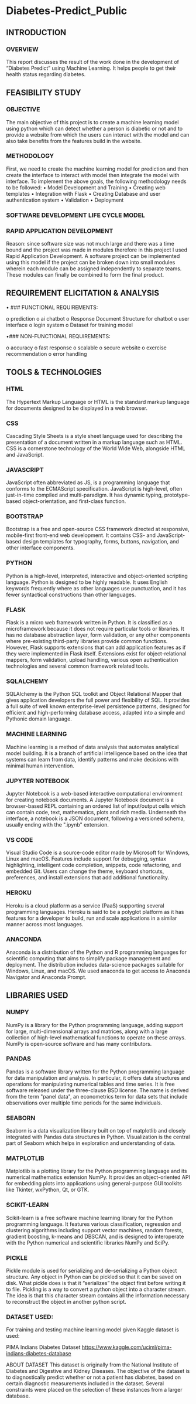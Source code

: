 # Diabetes-Predict_Public
## INTRODUCTION

### OVERVIEW
This report discusses the result of the work done in the development of “Diabetes Predict” using Machine Learning. It helps people to get their health status regarding diabetes.

## FEASIBILITY STUDY

### OBJECTIVE
The main objective of this project is to create a machine learning model using python which can detect whether a person is diabetic or not and to provide a website from which the users can interact with the model and can also take benefits from the features build in the website.

### METHODOLOGY
First, we need to create the machine learning model for prediction and then create the interface to interact with model then integrate the model with interface. To implement the above goals, the following methodology needs to be followed: 
•	Model Development and Training
•	Creating web templates
•	Integration with Flask
•	Creating Database and user authentication system 
•	Validation
•	Deployment

### SOFTWARE DEVELOPMENT LIFE CYCLE MODEL

### RAPID APPLICATION DEVELOPMENT 
Reason: since software size was not much large and
there was a time bound and the project was made in modules therefore in this project I used Rapid Application Development.
A software project can be implemented using this model if the project can be broken down into small modules wherein each module can be assigned independently to separate teams. These modules can finally be combined to form the final product. 



## REQUIREMENT ELICITATION & ANALYSIS


•	### FUNCTIONAL REQUIREMENTS:

o	prediction
o	ai chatbot
o	Response Document Structure for chatbot
o	user interface
o	login system
o	Dataset for training model



•###	NON-FUNCTIONAL REQUIREMENTS:

o	accuracy
o	fast response
o	scalable
o	secure website
o	exercise recommendation
o	error handling




## TOOLS & TECHNOLOGIES

### HTML
The Hypertext Markup Language or HTML is the standard markup language for documents designed to be displayed in a web browser.

### CSS
Cascading Style Sheets is a style sheet language used for describing the presentation of a document written in a markup language such as HTML. CSS is a cornerstone technology of the World Wide Web, alongside HTML and JavaScript.

### JAVASCRIPT
JavaScript often abbreviated as JS, is a programming language that conforms to the ECMAScript specification. JavaScript is high-level, often just-in-time compiled and multi-paradigm. It has dynamic typing, prototype-based object-orientation, and first-class function.

### BOOTSTRAP
Bootstrap is a free and open-source CSS framework directed at responsive, mobile-first front-end web development. It contains CSS- and JavaScript-based design templates for typography, forms, buttons, navigation, and other interface components.

### PYTHON
Python is a high-level, interpreted, interactive and object-oriented scripting language. Python is designed to be highly readable. It uses English keywords frequently where as other languages use punctuation, and it has fewer syntactical constructions than other languages.

### FLASK
Flask is a micro web framework written in Python. It is classified as a microframework because it does not require particular tools or libraries. It has no database abstraction layer, form validation, or any other components where pre-existing third-party libraries provide common functions. However, Flask supports extensions that can add application features as if they were implemented in Flask itself. Extensions exist for object-relational mappers, form validation, upload handling, various open authentication technologies and several common framework related tools.

### SQLALCHEMY
SQLAlchemy is the Python SQL toolkit and Object Relational Mapper that gives application developers the full power and flexibility of SQL.
It provides a full suite of well known enterprise-level persistence patterns, designed for efficient and high-performing database access, adapted into a simple and Pythonic domain language.

### MACHINE LEARNING
Machine learning is a method of data analysis that automates analytical model building. It is a branch of artificial intelligence based on the idea that systems can learn from data, identify patterns and make decisions with minimal human intervention.

### JUPYTER NOTEBOOK
Jupyter Notebook is a web-based interactive computational environment for creating notebook documents. A Jupyter Notebook document is a browser-based REPL containing an ordered list of input/output cells which can contain code, text, mathematics, plots and rich media. Underneath the interface, a notebook is a JSON document, following a versioned schema, usually ending with the ".ipynb" extension.

### VS CODE
Visual Studio Code is a source-code editor made by Microsoft for Windows, Linux and macOS. Features include support for debugging, syntax highlighting, intelligent code completion, snippets, code refactoring, and embedded Git. Users can change the theme, keyboard shortcuts, preferences, and install extensions that add additional functionality.

### HEROKU
Heroku is a cloud platform as a service (PaaS) supporting several programming languages. Heroku is said to be a polyglot platform as it has features for a developer to build, run and scale applications in a similar manner across most languages.

### ANACONDA
Anaconda is a distribution of the Python and R programming languages for scientific computing that aims to simplify package management and deployment. The distribution includes data-science packages suitable for Windows, Linux, and macOS. We used anaconda to get access to Anaconda Navigator and Anaconda Prompt.

## LIBRARIES USED
 
### NUMPY
NumPy is a library for the Python programming language, adding support for large, multi-dimensional arrays and matrices, along with a large collection of high-level mathematical functions to operate on these arrays. NumPy is open-source software and has many contributors.

### PANDAS
Pandas is a software library written for the Python programming language for data manipulation and analysis. In particular, it offers data structures and operations for manipulating numerical tables and time series. It is free software released under the three-clause BSD license. The name is derived from the term "panel data", an econometrics term for data sets that include observations over multiple time periods for the same individuals.

### SEABORN
Seaborn is a data visualization library built on top of matplotlib and closely integrated with Pandas data structures in Python. Visualization is the central part of Seaborn which helps in exploration and understanding of data.

### MATPLOTLIB
Matplotlib is a plotting library for the Python programming language and its numerical mathematics extension NumPy. It provides an object-oriented API for embedding plots into applications using general-purpose GUI toolkits like Tkinter, wxPython, Qt, or GTK. 

### SCIKIT-LEARN 
Scikit-learn is a free software machine learning library for the Python programming language. It features various classification, regression and clustering algorithms including support vector machines, random forests, gradient boosting, k-means and DBSCAN, and is designed to interoperate with the Python numerical and scientific libraries NumPy and SciPy.

### PICKLE
Pickle module is used for serializing and de-serializing a Python object structure. Any object in Python can be pickled so that it can be saved on disk. What pickle does is that it “serializes” the object first before writing it to file. Pickling is a way to convert a python object into a character stream. The idea is that this character stream contains all the information necessary to reconstruct the object in another python script.

### DATASET USED: 

For training and testing machine learning model given Kaggle dataset is used:

  PIMA Indians Diabetes Dataset
 https://www.kaggle.com/uciml/pima-indians-diabetes-database

ABOUT DATASET
This dataset is originally from the National Institute of Diabetes and Digestive and Kidney Diseases. The objective of the dataset is to diagnostically predict whether or not a patient has diabetes, based on certain diagnostic measurements included in the dataset. Several constraints were placed on the selection of these instances from a larger database.

 



